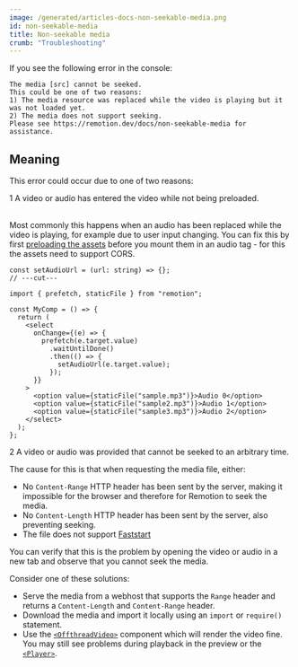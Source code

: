 ```yaml
---
image: /generated/articles-docs-non-seekable-media.png
id: non-seekable-media
title: Non-seekable media
crumb: "Troubleshooting"
---
```


If you see the following error in the console:

```
The media [src] cannot be seeked.
This could be one of two reasons:
1) The media resource was replaced while the video is playing but it was not loaded yet.
2) The media does not support seeking.
Please see https://remotion.dev/docs/non-seekable-media for assistance.
```

## Meaning

This error could occur due to one of two reasons:

<Step>1</Step> A video or audio has entered the video while not being preloaded. <br/><br/>

Most commonly this happens when an audio has been replaced while the video is playing, for example due to user input changing. You can fix this by first [preloading the assets](/docs/player/preloading) before you mount them in an audio tag - for this the assets need to support CORS.

```tsx twoslash
const setAudioUrl = (url: string) => {};
// ---cut---

import { prefetch, staticFile } from "remotion";

const MyComp = () => {
  return (
    <select
      onChange={(e) => {
        prefetch(e.target.value)
          .waitUntilDone()
          .then(() => {
            setAudioUrl(e.target.value);
          });
      }}
    >
      <option value={staticFile("sample.mp3")}>Audio 0</option>
      <option value={staticFile("sample2.mp3")}>Audio 1</option>
      <option value={staticFile("sample3.mp3")}>Audio 2</option>
    </select>
  );
};
```

<Step>2</Step> A video or audio was provided that cannot be seeked to an arbitrary time.

The cause for this is that when requesting the media file, either:

- No `Content-Range` HTTP header has been sent by the server, making it impossible for the browser and therefore for Remotion to seek the media.
- No `Content-Length` HTTP header has been sent by the server, also preventing seeking.
- The file does not support [Faststart](https://www.videoconverterfactory.com/tips/mp4-fast-start.html)

You can verify that this is the problem by opening the video or audio in a new tab and observe that you cannot seek the media.

Consider one of these solutions:

- Serve the media from a webhost that supports the `Range` header and returns a `Content-Length` and `Content-Range` header.
- Download the media and import it locally using an `import` or `require()` statement.
- Use the [`<OffthreadVideo>`](/docs/offthreadvideo) component which will render the video fine. You may still see problems during playback in the preview or the [`<Player>`](/docs/player).

